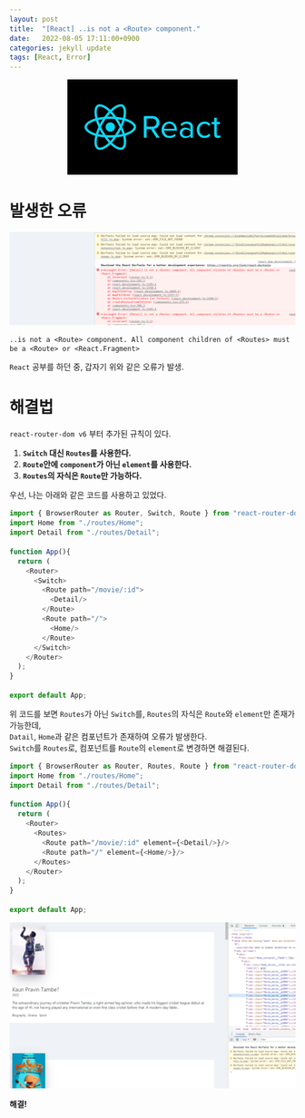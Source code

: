 ```yaml
---
layout: post
title:  "[React] ..is not a <Route> component."
date:   2022-08-05 17:11:00+0900
categories: jekyll update
tags: [React, Error]
---
```

<p align="center"><img src="/assets/img/blog/정보/리액트.png"></p>

# 발생한 오류
<p align="center"><img src="/assets/img/blog/정보/react_post8_img1.png"></p>

    ..is not a <Route> component. All component children of <Routes> must
    be a <Route> or <React.Fragment>
`React` 공부를 하던 중, 갑자기 위와 같은 오류가 발생.  

# 해결법
`react-router-dom v6` 부터 추가된 규칙이 있다.  
1. **`Switch` 대신 `Routes`를 사용한다.**  
2. **`Route`안에 `component`가 아닌 `element`를 사용한다.**  
3. **`Routes`의 자식은 `Route`만 가능하다.**  

우선, 나는 아래와 같은 코드를 사용하고 있었다.

```javascript
import { BrowserRouter as Router, Switch, Route } from "react-router-dom";
import Home from "./routes/Home";
import Detail from "./routes/Detail";

function App(){
  return (
    <Router>
      <Switch>
        <Route path="/movie/:id">
          <Detail/>
        </Route>
        <Route path="/">
          <Home/>
        </Route>
      </Switch>
    </Router>
  );
}

export default App;
```
위 코드를 보면 `Routes`가 아닌 `Switch`를, `Routes`의 자식은 `Route`와 `element`만 존재가 가능한데,  
`Datail`, `Home`과 같은 컴포넌트가 존재하여 오류가 발생한다.  
`Switch`를 `Routes`로, 컴포넌트를 `Route`의 `element`로 변경하면 해결된다.  

```javascript
import { BrowserRouter as Router, Routes, Route } from "react-router-dom";
import Home from "./routes/Home";
import Detail from "./routes/Detail";

function App(){
  return (
    <Router>
      <Routes>
        <Route path="/movie/:id" element={<Detail/>}/>
        <Route path="/" element={<Home/>}/>
      </Routes>
    </Router>
  );
}

export default App;
```

<p align="center"><img src="/assets/img/blog/정보/react_post8_img2.png"></p>

**해결!**  